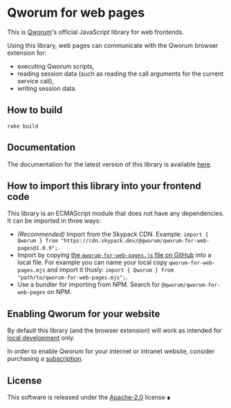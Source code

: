 # Qworum for web pages

This is [Qworum](https://qworum.net)'s official JavaScript library for web frontends.

Using this library, web pages can communicate with the Qworum browser extension for:

- executing Qworum scripts,
- reading session data (such as reading the call arguments for the current service call),
- writing session data.

## How to build

`rake build`

## Documentation

The documentation for the latest version of this library is available [here](https://qworum.net/docs/qworum-for-web-pages/latest/).

## How to import this library into your frontend code

This library is an ECMAScript module that does not have any dependencies. It can be imported in three ways:

- _(Recommended)_ Import from the Skypack CDN. Example: `import { Qworum } from "https://cdn.skypack.dev/@qworum/qworum-for-web-pages@1.0.9";`.
- Import by copying [the `qworum-for-web-pages.js` file on GitHub](https://github.com/doga/qworum-for-web-pages/blob/master/esm/qworum-for-web-pages.js) into a local file. For example you can name your local copy `qworum-for-web-pages.mjs` and import it thusly: `import { Qworum } from "path/to/qworum-for-web-pages.mjs";`.
- Use a bundler for importing from NPM. Search for `@qworum/qworum-for-web-pages` on NPM.

## Enabling Qworum for your website

By default this library (and the browser extension) will work as intended for [local development](https://qworum.net/en/developers/#local-development) only.

In order to enable Qworum for your internet or intranet website, consider purchasing a [subscription](https://qworum.net/en/pricing/).

## License

This software is released under the [Apache-2.0](https://www.apache.org/licenses/LICENSE-2.0) license ∎
